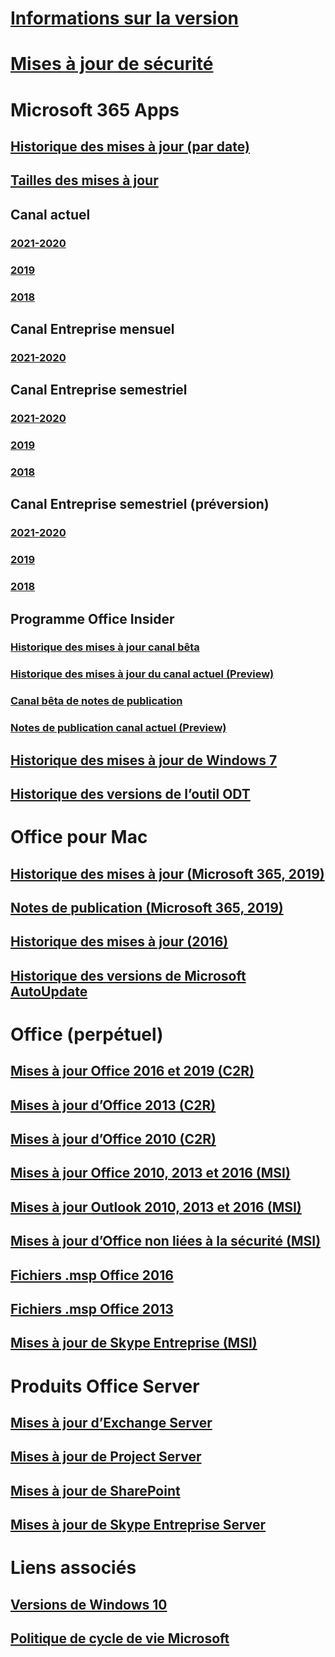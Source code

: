 # [Informations sur la version](release-notes-microsoft365-apps.md)
# [Mises à jour de sécurité](microsoft365-apps-security-updates.md)
# Microsoft 365 Apps
## [Historique des mises à jour (par date)](update-history-microsoft365-apps-by-date.md)
## [Tailles des mises à jour](download-sizes-microsoft365-apps-updates.md)

## Canal actuel
### [2021-2020](current-channel.md)
### [2019](monthly-channel-2019.md)
### [2018](monthly-channel-2018.md)

## Canal Entreprise mensuel
### [2021-2020](monthly-enterprise-channel.md)

## Canal Entreprise semestriel
### [2021-2020](semi-annual-enterprise-channel.md)
### [2019](semi-annual-channel-2019.md)
### [2018](semi-annual-channel-2018.md)


## Canal Entreprise semestriel (préversion)
### [2021-2020](semi-annual-enterprise-channel-preview.md)
### [2019](semi-annual-channel-targeted-2019.md)
### [2018](semi-annual-channel-targeted-2018.md)


## Programme Office Insider  
### [Historique des mises à jour canal bêta](Update-history-beta-channel.md)
### [Historique des mises à jour du canal actuel (Preview)](update-history-current-channel-preview.md)
### [Canal bêta de notes de publication](beta-channel.md)
### [Notes de publication canal actuel (Preview)](current-channel-preview.md)

## [Historique des mises à jour de Windows 7](update-history-office-Win7.md)

## [Historique des versions de l’outil ODT](ODT-release-history.md)

# Office pour Mac
## [Historique des mises à jour (Microsoft 365, 2019)](update-history-office-for-mac.md)
## [Notes de publication (Microsoft 365, 2019)](release-notes-office-for-mac.md)
## [Historique des mises à jour (2016)](release-notes-office-2016-mac.md)
## [Historique des versions de Microsoft AutoUpdate](release-history-microsoft-autoupdate.md)

# Office (perpétuel)
## [Mises à jour Office 2016 et 2019 (C2R)](update-history-office-2019.md)
## [Mises à jour d’Office 2013 (C2R)](update-history-office-2013.md)
## [Mises à jour d’Office 2010 (C2R)](update-history-office-2010-click-to-run.md)
## [Mises à jour Office 2010, 2013 et 2016 (MSI)](office-updates-msi.md)
## [Mises à jour Outlook 2010, 2013 et 2016 (MSI)](outlook-updates-msi.md)
## [Mises à jour d’Office non liées à la sécurité (MSI)](office-MSI-non-security-updates.md)
## [Fichiers .msp Office 2016](msp-files-office-2016.md)
## [Fichiers .msp Office 2013](msp-files-office-2013.md)
## [Mises à jour de Skype Entreprise (MSI)](https://docs.microsoft.com/SkypeForBusiness/sfb-client-updates)

# Produits Office Server
## [Mises à jour d’Exchange Server](https://docs.microsoft.com/Exchange/new-features/build-numbers-and-release-dates)
## [Mises à jour de Project Server](project-server-updates.md)
## [Mises à jour de SharePoint](sharepoint-updates.md)
## [Mises à jour de Skype Entreprise Server](https://docs.microsoft.com/SkypeForBusiness/sfb-server-updates)

# Liens associés
## [Versions de Windows 10](https://www.microsoft.com/itpro/windows-10/release-information)
## [Politique de cycle de vie Microsoft](https://support.microsoft.com/lifecycle)
